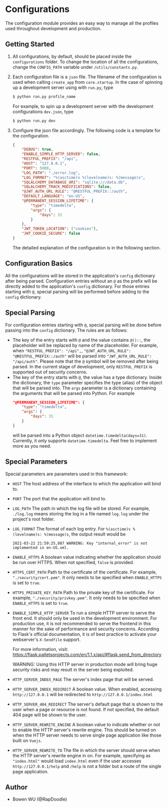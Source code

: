 # Configurations

The configuration module provides an easy way to manage all the profiles used throughout development and production.

## Getting Started
1. All configurations, by default, should be placed inside the `configurations` folder. To change the location of all the configurations, change the `CONFIG_PATH` variable under `/utils/constants.py`.

1. Each configuration file is a `json` file. The filename of the configuration is used when calling `create_app` from `core.startup`. In the case of spinning up a development server using with `run.py`, type
    ```bash
    $ python run.py profile_name
    ```
    For example, to spin up a development server with the development configurations `dev.json`, type
    ```bash
    $ python run.py dev
    ```

1. Configure the json file accordingly. The following code is a template for the configuration.
    ```json
    {
        "DEBUG": true,
        "ENABLE_SIMPLE_HTTP_SERVER": false,
        "RESTFUL_PREFIX": "/api",
        "HOST": "127.0.0.1",
        "PORT": 5000,
        "LOG_PATH": "./error.log",
        "LOG_FORMAT": "%(asctime)s %(levelname)s: %(message)s",
        "SQLALCHEMY_DATABASE_URI": "sqlite:///data.db",
        "SQLALCHEMY_TRACK_MODIFICATIONS": false,
        "@JWT_AUTH_URL_RULE": "@RESTFUL_PREFIX::/auth",
        "DEFAULT_LANGUAGE": "en-US",
        "@PERMANENT_SESSION_LIFETIME": {
            "type": "timedelta",
            "args": {
                "days": 31
            }
        },
        "JWT_TOKEN_LOCATION": ["cookies"],
        "JWT_COOKIE_SECURE": false
    }
    ```
    The detailed explanation of the configuration is in the following section.

## Configuration Basics

All the configurations will be stored in the application's `config` dictionary after being parsed. Configuration entries without an `@` as the prefix will be directly added to the application's `config` dictionary. For those entries starting with `@`, special parsing will be performed before adding to the `config` dictionary.

## Special Parsing

For configuration entries starting with `@`, special parsing will be done before passing into the `config` dictionary. The rules are as follows:

- The key of the entry starts with `@` and the value contains `@()::`, the placeholder will be replaced by name of the placeholder. For example, when `"RESTFUL_PREFIX": "/api",`, `"@JWT_AUTH_URL_RULE": "@RESTFUL_PREFIX::/auth"` will be parsed into `"JWT_AUTH_URL_RULE": "/api/auth"`. Please note that the `@` symbol will be removed after being parsed. In the current stage of development, only `RESTFUL_PREFIX` is supported out of security concerns.
- The key of the entry starts with `@`, the value has a type dictionary. Inside the dictionary, the `type` parameter specifies the type (alias) of the object that will be parsed into. The `args` parameter is a dictionary containing the arguments that will be parsed into Python. For example
    ```json
    "@PERMANENT_SESSION_LIFETIME": {
        "type": "timedelta",
        "args": {
            "days": 31
        }
    }
    ```
    will be parsed into a Python object `datetime.timedelta(days=31)`. Currently, it only supports `datetime.timedelta`. Feel free to implement more as you need.

## Special Parameters

Special parameters are parameters used in this framework:

- `HOST`
    The host address of the interface to which the application will bind to.

- `PORT`
    The port that the application will bind to.

- `LOG_PATH`
    The path in which the log file will be stored. For example, `./log.log` means storing the log in a file named `log.log` under the project's root folder.

- `LOG_FORMAT`
    The format of each log entry. For `%(asctime)s %(levelname)s: %(message)s`, the output result would be
    ```
    2021-03-22 21:59:25,087 WARNING: Key "internal_error" is not implemented in en-US.xml.
    ```

- `ENABLE_HTTPS`
    A boolean value indicating whether the application should be run over HTTPS. When not specified, `false` is provided.
- `HTTPS_CERT_PATH`
    Path to the certificate of the certificate. For example, `"./security/cert.pem"`. It only needs to be specified when `ENABLE_HTTPS` is set to `true`.
- `HTTPS_PRIVATE_KEY_PATH`
    Path to the private key of the certificate. For example, `"./security/privkey.pem"`. It only needs to be specified when `ENABLE_HTTPS` is set to `true`.

- `ENABLE_SIMPLE_HTTP_SERVER`
    To run a simple HTTP server to serve the front end. It should only be used in the development environment. For production use, it is not recommended to serve the frontend in this manner for the sake of performance and security concerns. According to Flask's official documentation, it is of best practice to activate your webserver's `X-Sendfile` support.

    For more information, visit:
    https://flask.palletsprojects.com/en/1.1.x/api/#flask.send_from_directory

    WARNING:
        Using this HTTP server in production mode will bring huge
        security risks and may result in the server being exploited.

- `HTTP_SERVER_INDEX_PAGE`
    The server's index page that will be served.

- `HTTP_SERVER_INDEX_REDIRECT`
    A boolean value. When enabled, accessing `http://127.0.0.1` will be redirected to `http://127.0.0.1/index.html`
    
- `HTTP_SERVER_404_REDIRECT`
    The server's default page that is shown to the user when a page or resource is not found. If not specified, the default 404 page will be shown to the user.

- `HTTP_SERVER_REWRITE_ENGINE`
    A boolean value to indicate whether or not to enable the HTTP server's rewrite engine. This should be turned on when the HTTP server needs to serve single page application like those built on `Vuejs`.

- `HTTP_SERVER_REWRITE_TO`
    The file in which the server should serve when the HTTP server's rewrite engine in on. For example, specifying as `"index.html"` would load `index.html` even if the user accesses `http://127.0.0.1/help` and `/help` is not a folder but a route of the single page application.

## Author
- Bowen WU (@RapDoodle)